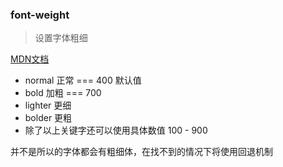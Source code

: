 ### font-weight

> 设置字体粗细

<a href="https://developer.mozilla.org/zh-CN/docs/Web/CSS/font-weight" target="_blank">MDN文档</a> 

- normal 正常 === 400 默认值
- bold 加粗 === 700
- lighter 更细
- bolder 更粗
- 除了以上关键字还可以使用具体数值 100 - 900

并不是所以的字体都会有粗细体，在找不到的情况下将使用回退机制